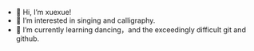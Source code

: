 - 👋 Hi, I’m xuexue!
- 👀 I’m interested in singing and calligraphy.
- 🌱 I’m currently learning dancing，and the exceedingly difficult git and github.

<!---
chsxue/chsxue is a ✨ special ✨ repository because its `README.md` (this file) appears on your GitHub profile.
You can click the Preview link to take a look at your changes.
--->

